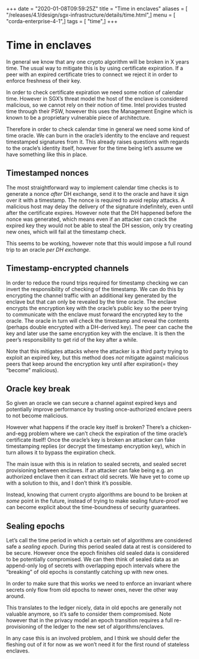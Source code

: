 +++
date = "2020-01-08T09:59:25Z"
title = "Time in enclaves"
aliases = [ "/releases/4.1/design/sgx-infrastructure/details/time.html",]
menu = [ "corda-enterprise-4-1",]
tags = [ "time",]
+++


# Time in enclaves

In general we know that any one crypto algorithm will be broken in X years time. The usual way to mitigate this is by
            using certificate expiration. If a peer with an expired certificate tries to connect we reject it in order to enforce
            freshness of their key.

In order to check certificate expiration we need some notion of calendar time. However in SGX’s threat model the host
            of the enclave is considered malicious, so we cannot rely on their notion of time. Intel provides trusted time through
            their PSW, however this uses the Management Engine which is known to be a proprietary vulnerable piece of architecture.

Therefore in order to check calendar time in general we need some kind of time oracle. We can burn in the oracle’s
            identity to the enclave and request timestamped signatures from it. This already raises questions with regards to the
            oracle’s identity itself, however for the time being let’s assume we have something like this in place.


## Timestamped nonces

The most straightforward way to implement calendar time checks is to generate a nonce *after* DH exchange, send it to
                the oracle and have it sign over it with a timestamp. The nonce is required to avoid replay attacks. A malicious host
                may delay the delivery of the signature indefinitely, even until after the certificate expires. However note that the
                DH happened before the nonce was generated, which means even if an attacker can crack the expired key they would not be
                able to steal the DH session, only try creating new ones, which will fail at the timestamp check.

This seems to be working, however note that this would impose a full round trip to an oracle *per DH exchange*.


## Timestamp-encrypted channels

In order to reduce the round trips required for timestamp checking we can invert the responsibility of checking of the
                timestamp. We can do this by encrypting the channel traffic with an additional key generated by the enclave but that can
                only be revealed by the time oracle. The enclave encrypts the encryption key with the oracle’s public key so the peer
                trying to communicate with the enclave must forward the encrypted key to the oracle. The oracle in turn will check the
                timestamp and reveal the contents (perhaps double encrypted with a DH-derived key). The peer can cache the key and later
                use the same encryption key with the enclave. It is then the peer’s responsibility to get rid of the key after a while.

Note that this mitigates attacks where the attacker is a third party trying to exploit an expired key, but this method
                does *not* mitigate against malicious peers that keep around the encryption key until after expiration(= they “become”
                malicious).


## Oracle key break

So given an oracle we can secure a channel against expired keys and potentially improve performance by trusting
                once-authorized enclave peers to not become malicious.

However what happens if the oracle key itself is broken? There’s a chicken-and-egg problem where we can’t check the
                expiration of the time oracle’s certificate itself! Once the oracle’s key is broken an attacker can fake timestamping
                replies (or decrypt the timestamp encryption key), which in turn allows it to bypass the expiration check.

The main issue with this is in relation to sealed secrets, and sealed secret provisioning between enclaves. If an
                attacker can fake being e.g. an authorized enclave then it can extract old secrets. We have yet to come up with a
                solution to this, and I don’t think it’s possible.

Instead, knowing that current crypto algorithms are bound to be broken at *some* point in the future, instead of trying
                to make sealing future-proof we can become explicit about the time-boundness of security guarantees.


## Sealing epochs

Let’s call the time period in which a certain set of algorithms are considered safe a *sealing epoch*. During this
                period sealed data at rest is considered to be secure. However once the epoch finishes old sealed data is considered to
                be potentially compromised. We can then think of sealed data as an append-only log of secrets with overlapping epoch
                intervals where the “breaking” of old epochs is constantly catching up with new ones.

In order to make sure that this works we need to enforce an invariant where secrets only flow from old epochs to newer
                ones, never the other way around.

This translates to the ledger nicely, data in old epochs are generally not valuable anymore, so it’s safe to consider
                them compromised. Note however that in the privacy model an epoch transition requires a full re-provisioning of the
                ledger to the new set of algorithms/enclaves.

In any case this is an involved problem, and I think we should defer the fleshing out of it for now as we won’t need it
                for the first round of stateless enclaves.


